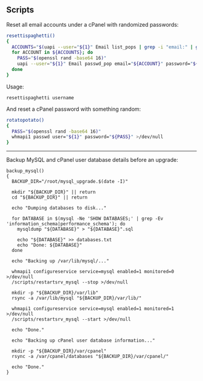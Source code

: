 ## Scripts

Reset all email accounts under a cPanel with randomized passwords:

```bash
resettispaghetti()
{
  ACCOUNTS="$(uapi --user="${1}" Email list_pops | grep -i "email:" | grep -i "@" | awk '{print $2}')"
  for ACCOUNT in ${ACCOUNTS}; do
    PASS="$(openssl rand -base64 16)"
    uapi --user="${1}" Email passwd_pop email="${ACCOUNT}" password="${PASS}" >/dev/null
  done
}
```

Usage:

```
resettispaghetti username
```

And reset a cPanel password with something random:

```bash
rotatopotato()
{
  PASS="$(openssl rand -base64 16)"
  whmapi1 passwd user="${1}" password="${PASS}" >/dev/null
}
```

---

Backup MySQL and cPanel user database details before an upgrade:

```
backup_mysql()
{
  BACKUP_DIR="/root/mysql_upgrade.$(date -I)"

  mkdir "${BACKUP_DIR}" || return
  cd "${BACKUP_DIR}" || return

  echo "Dumping databases to disk..."

  for DATABASE in $(mysql -Ne 'SHOW DATABASES;' | grep -Ev 'information_schema|performance_schema'); do
    mysqldump "${DATABASE}" > "${DATABASE}".sql
    
    echo "${DATABASE}" >> databases.txt
    echo "Done: ${DATABASE}"
  done

  echo "Backing up /var/lib/mysql/..."
  
  whmapi1 configureservice service=mysql enabled=1 monitored=0 >/dev/null
  /scripts/restartsrv_mysql --stop >/dev/null

  mkdir -p "${BACKUP_DIR}/var/lib"
  rsync -a /var/lib/mysql "${BACKUP_DIR}/var/lib/"

  whmapi1 configureservice service=mysql enabled=1 monitored=1 >/dev/null
  /scripts/restartsrv_mysql --start >/dev/null
  
  echo "Done."

  echo "Backing up cPanel user database information..."
  
  mkdir -p "${BACKUP_DIR}/var/cpanel"
  rsync -a /var/cpanel/databases "${BACKUP_DIR}/var/cpanel/"
  
  echo "Done."
}
```
